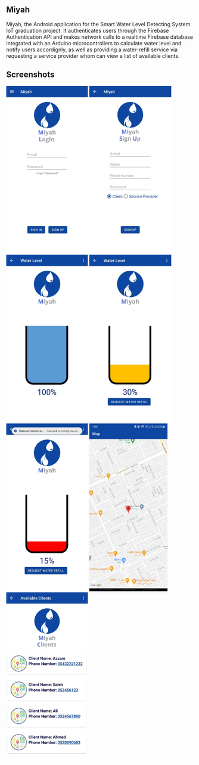 ## Miyah

Miyah, the Android application for the Smart Water Level Detecting System IoT graduation project. It authenticates users through the Firebase Authentication API and makes network calls to a realtime Firebase database integrated with an Arduino microcontrollers to calculate water level and notify users accordignly, as well as providing a water-refill service via requesting a service provider whom can view a list of available clients.


## Screenshots

<img src="img1.jpg" height="450" alt="1st Screen">

<img src="img2.jpg" height="450" alt="2nd Screen">

<img src="img3.jpg" height="450" alt="3rd Screen">

<img src="img4.jpg" height="450" alt="4th Screen">

<img src="img5.jpg" height="450" alt="5th Screen">

<img src="img6.jpg" height="450" alt="6th Screen">

<img src="img7.jpg" height="450" alt="7th Screen">

